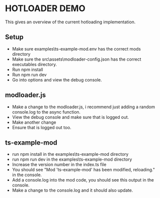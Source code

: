 # HOTLOADER DEMO

This gives an overview of the current hotloading implementation.

## Setup

- Make sure examples\ts-example-mod\.env has the correct mods directory
- Make sure the src\assets\modloader-config.json has the correct executables directory.
- Run npm install
- Run npm run dev
- Go into options and view the debug console.

## modloader.js

- Make a change to the modloader.js, i recommend just adding a random console.log to the async function.
- View the debug console and make sure that is logged out.
- Make another change
- Ensure that is logged out too.

## ts-example-mod

- run npm install in the examples\ts-example-mod directory
- run npm run dev in the examples\ts-example-mod directory
- Increase the version number in the index.ts file
- You should see "Mod 'ts-example-mod' has been modified, reloading." in the console.
- Add a console.log into the mod code, you should see this output in the console.
- Make a change to the console.log and it should also update.
